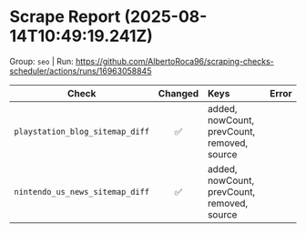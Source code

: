 # Scrape Report (2025-08-14T10:49:19.241Z)

Group: `seo`  |  Run: https://github.com/AlbertoRoca96/scraping-checks-scheduler/actions/runs/16963058845

| Check | Changed | Keys | Error |
|---|:---:|:--|:--|
| `playstation_blog_sitemap_diff` | ✅ | added, nowCount, prevCount, removed, source |  |
| `nintendo_us_news_sitemap_diff` | ✅ | added, nowCount, prevCount, removed, source |  |
